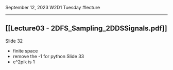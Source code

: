 September 12,  2023
W2D1 Tuesday
#lecture 

---

## [[Lecture03 - 2DFS_Sampling_2DDSSignals.pdf]]
Slide 32
- finite space
- remove the -1 for python
Slide 33
- e^2pik is 1

